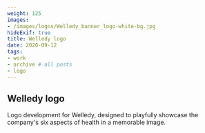 ```yaml
---
weight: 125
images:
- /images/logos/Welledy_banner_logo-white-bg.jpg
hideExif: true
title: Welledy logo
date: 2020-09-12
tags:
- work
- archive # all posts
- logo
---
```


## Welledy logo

Logo development for Welledy, designed to playfully showcase the company's six
aspects of health in a memorable image.
